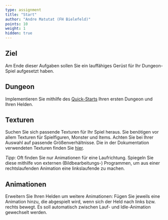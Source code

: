 ```yaml
---
type: assignment
title: "Start"
author: "Andre Matutat (FH Bielefeld)"
points: 10
weight: 1
hidden: true
---
```


## Ziel

Am Ende dieser Aufgaben sollen Sie ein lauffähiges Gerüst für Ihr Dungeon-Spiel aufgesetzt haben.

## Dungeon

Implementieren Sie mithilfe des [Quick-Starts](https://github.com/PM-Dungeon/desktop/blob/master/documentation/quickstart_de.md) Ihren ersten Dungeon und Ihren Helden.

## Texturen

Suchen Sie sich passende Texturen für Ihr Spiel heraus. Sie benötigen vor allem Texturen für Spielfiguren, Monster und Items. Achten Sie bei Ihrer Auswahl auf passende Größenverhältnisse. Die in der Dokumentation verwendeten Texturen finden Sie [hier](https://0x72.itch.io/dungeontileset-ii).

*Tipp*: Oft finden Sie nur Animationen für eine Laufrichtung. Spiegeln Sie diese mithilfe von externen (Bildbearbeitungs-) Programmen, um aus einer rechtslaufenden Animation eine linkslaufende zu machen.


## Animationen

Erweitern Sie Ihren Helden um weitere Animationen: Fügen Sie jeweils eine Animation hinzu, die abgespielt wird, wenn sich der Held nach links bzw. rechts bewegt. Es soll automatisch zwischen Lauf- und Idle-Animation gewechselt werden.
